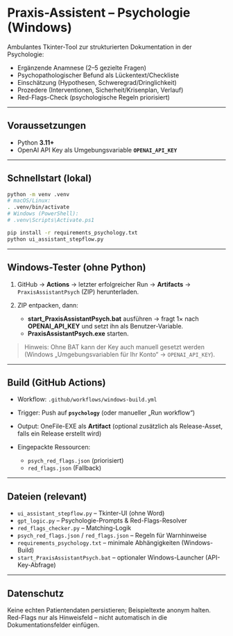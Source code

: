 # Praxis-Assistent – Psychologie (Windows)

Ambulantes Tkinter-Tool zur strukturierten Dokumentation in der Psychologie:

* Ergänzende Anamnese (2–5 gezielte Fragen)
* Psychopathologischer Befund als Lückentext/Checkliste
* Einschätzung (Hypothesen, Schweregrad/Dringlichkeit)
* Prozedere (Interventionen, Sicherheit/Krisenplan, Verlauf)
* Red-Flags-Check (psychologische Regeln priorisiert)

---

## Voraussetzungen

* Python **3.11+**
* OpenAI API Key als Umgebungsvariable **`OPENAI_API_KEY`**

---

## Schnellstart (lokal)

```bash
python -m venv .venv
# macOS/Linux:
. .venv/bin/activate
# Windows (PowerShell):
# .venv\Scripts\Activate.ps1

pip install -r requirements_psychology.txt
python ui_assistant_stepflow.py
```

---

## Windows-Tester (ohne Python)

1. GitHub → **Actions** → letzter erfolgreicher Run → **Artifacts** → `PraxisAssistantPsych` (ZIP) herunterladen.
2. ZIP entpacken, dann:

   * **start\_PraxisAssistantPsych.bat** ausführen → fragt 1× nach **OPENAI\_API\_KEY** und setzt ihn als Benutzer-Variable.
   * **PraxisAssistantPsych.exe** starten.

> Hinweis: Ohne BAT kann der Key auch manuell gesetzt werden (Windows „Umgebungsvariablen für Ihr Konto“ → `OPENAI_API_KEY`).

---

## Build (GitHub Actions)

* Workflow: `.github/workflows/windows-build.yml`
* Trigger: Push auf **`psychology`** (oder manueller „Run workflow“)
* Output: OneFile-EXE als **Artifact** (optional zusätzlich als Release-Asset, falls ein Release erstellt wird)
* Eingepackte Ressourcen:

  * `psych_red_flags.json` (priorisiert)
  * `red_flags.json` (Fallback)

---

## Dateien (relevant)

* `ui_assistant_stepflow.py` – Tkinter-UI (ohne Word)
* `gpt_logic.py` – Psychologie-Prompts & Red-Flags-Resolver
* `red_flags_checker.py` – Matching-Logik
* `psych_red_flags.json` / `red_flags.json` – Regeln für Warnhinweise
* `requirements_psychology.txt` – minimale Abhängigkeiten (Windows-Build)
* `start_PraxisAssistantPsych.bat` – optionaler Windows-Launcher (API-Key-Abfrage)

---

## Datenschutz

Keine echten Patientendaten persistieren; Beispieltexte anonym halten. Red-Flags nur als Hinweisfeld – nicht automatisch in die Dokumentationsfelder einfügen.
